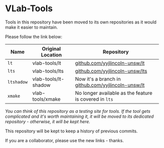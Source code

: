# VLab-Tools

Tools in this repository have been moved to its own repositories as it would make it easier to maintain.

Please follow the link below:

| Name       | Original Location    | Repository                                                                                  |
| ---------- | -------------------- | ------------------------------------------------------------------------------------------- |
| `lt`       | vlab-tools/lt        | [github.com/yyjlincoln-unsw/lt](https://github.com/yyjlincoln-unsw/lt)                      |
| `lts`      | vlab-tools/lts       | [github.com/yyjlincoln-unsw/lts](https://github.com/yyjlincoln-unsw/lts)                    |
| `ltshadow` | vlab-tools/lt-shadow | Now it's a branch in [github.com/yyjlincoln-unsw/lt](https://github.com/yyjlincoln-unsw/lt) |
| `xmake`    | vlab-tools/xmake     | No longer available as the feature is covered in `lts`                                      |

*You can think of this repository as a testing site for tools. If the tool gets complicated and it's worth maintaining it, it will be moved to its dedicated repository - otherwise, it will be kept here.*

This repository will be kept to keep a history of previous commits.

If you are a collaborator, please use the new links - thanks.

